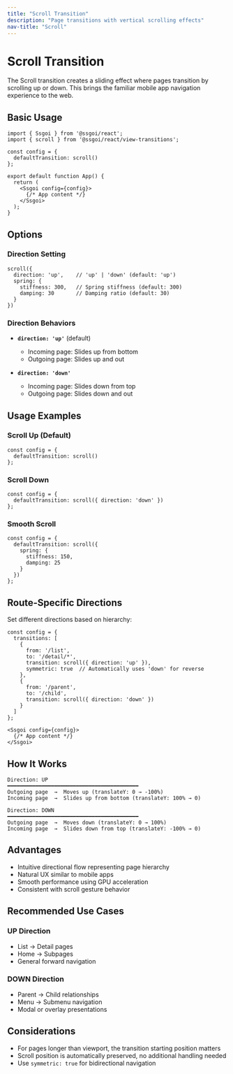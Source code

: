 ```yaml
---
title: "Scroll Transition"
description: "Page transitions with vertical scrolling effects"
nav-title: "Scroll"
---
```


# Scroll Transition

The Scroll transition creates a sliding effect where pages transition by scrolling up or down. This brings the familiar mobile app navigation experience to the web.

## Basic Usage

```tsx
import { Ssgoi } from '@ssgoi/react';
import { scroll } from '@ssgoi/react/view-transitions';

const config = {
  defaultTransition: scroll()
};

export default function App() {
  return (
    <Ssgoi config={config}>
      {/* App content */}
    </Ssgoi>
  );
}
```

## Options

### Direction Setting

```tsx
scroll({
  direction: 'up',    // 'up' | 'down' (default: 'up')
  spring: {
    stiffness: 300,   // Spring stiffness (default: 300)
    damping: 30       // Damping ratio (default: 30)
  }
})
```

### Direction Behaviors

- **`direction: 'up'`** (default)
  - Incoming page: Slides up from bottom
  - Outgoing page: Slides up and out
  
- **`direction: 'down'`**
  - Incoming page: Slides down from top
  - Outgoing page: Slides down and out

## Usage Examples

### Scroll Up (Default)

```tsx
const config = {
  defaultTransition: scroll()
};
```

### Scroll Down

```tsx
const config = {
  defaultTransition: scroll({ direction: 'down' })
};
```

### Smooth Scroll

```tsx
const config = {
  defaultTransition: scroll({
    spring: {
      stiffness: 150,
      damping: 25
    }
  })
};
```

## Route-Specific Directions

Set different directions based on hierarchy:

```tsx
const config = {
  transitions: [
    {
      from: '/list',
      to: '/detail/*',
      transition: scroll({ direction: 'up' }),
      symmetric: true  // Automatically uses 'down' for reverse
    },
    {
      from: '/parent',
      to: '/child',
      transition: scroll({ direction: 'down' })
    }
  ]
};

<Ssgoi config={config}>
  {/* App content */}
</Ssgoi>
```

## How It Works

```
Direction: UP
━━━━━━━━━━━━━━━━━━━━━━━━━━━━━━━━━━━━━━━━━━
Outgoing page  →  Moves up (translateY: 0 → -100%)
Incoming page  →  Slides up from bottom (translateY: 100% → 0)

Direction: DOWN
━━━━━━━━━━━━━━━━━━━━━━━━━━━━━━━━━━━━━━━━━━
Outgoing page  →  Moves down (translateY: 0 → 100%)
Incoming page  →  Slides down from top (translateY: -100% → 0)
```

## Advantages

- Intuitive directional flow representing page hierarchy
- Natural UX similar to mobile apps
- Smooth performance using GPU acceleration
- Consistent with scroll gesture behavior

## Recommended Use Cases

### UP Direction
- List → Detail pages
- Home → Subpages
- General forward navigation

### DOWN Direction
- Parent → Child relationships
- Menu → Submenu navigation
- Modal or overlay presentations

## Considerations

- For pages longer than viewport, the transition starting position matters
- Scroll position is automatically preserved, no additional handling needed
- Use `symmetric: true` for bidirectional navigation